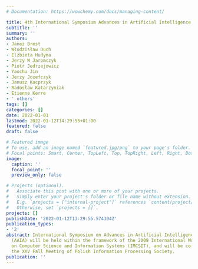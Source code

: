 ```yaml
---
# Documentation: https://wowchemy.com/docs/managing-content/

title: 4th International Symposium Advances in Artificial Intelligence and Applications
subtitle: ''
summary: ''
authors:
- Janez Brest
- Włodzisław Duch
- Elżbieta Hudyma
- Jerzy W Jaromczyk
- Piotr Jedrzejowicz
- Yaochu Jin
- Jerzy Jozefczyk
- Janusz Kacprzyk
- Radosław Katarzyniak
- Etienne Kerre
- ' others'
tags: []
categories: []
date: 2022-01-01
lastmod: 2022-01-12T14:29:55+01:00
featured: false
draft: false

# Featured image
# To use, add an image named `featured.jpg/png` to your page's folder.
# Focal points: Smart, Center, TopLeft, Top, TopRight, Left, Right, BottomLeft, Bottom, BottomRight.
image:
  caption: ''
  focal_point: ''
  preview_only: false

# Projects (optional).
#   Associate this post with one or more of your projects.
#   Simply enter your project's folder or file name without extension.
#   E.g. `projects = ["internal-project"]` references `content/project/deep-learning/index.md`.
#   Otherwise, set `projects = []`.
projects: []
publishDate: '2022-01-12T13:29:55.574104Z'
publication_types:
- '2'
abstract: International Symposium on Advances in Artificial Intelligence and Application
  (AAIA) will be held within the framework of the 2009 International Multiconference
  on Computer Science and Information Systems (IMCSIT), and will be co-located with
  the XXV Fall Meeting of Polish Information Processing Society.
publication: ''
---
```

